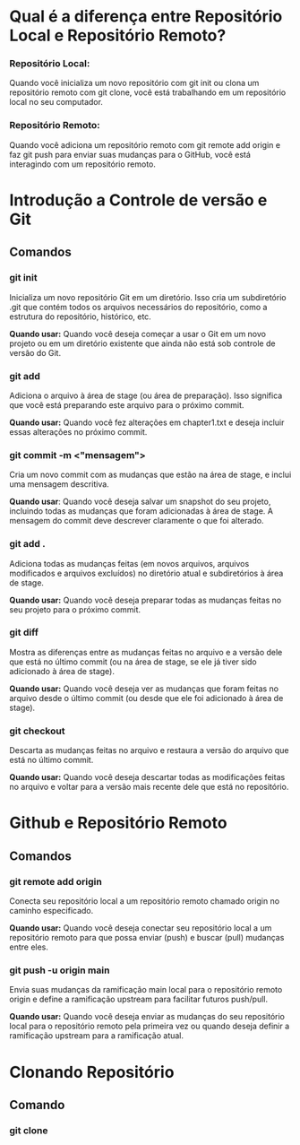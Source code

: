 # Qual é a diferença entre Repositório Local e Repositório Remoto?

### Repositório Local:
Quando você inicializa um novo repositório com git init ou clona um repositório remoto com git clone, você está trabalhando em um repositório local no seu computador.

### Repositório Remoto:
Quando você adiciona um repositório remoto com git remote add origin <URL> e faz git push para enviar suas mudanças para o GitHub, você está interagindo com um repositório remoto.

# Introdução a Controle de versão e Git

## Comandos 

### git init
Inicializa um novo repositório Git em um diretório. Isso cria um subdiretório .git que contém todos os arquivos necessários do repositório, como a estrutura do repositório, histórico, etc.

**Quando usar:** Quando você deseja começar a usar o Git em um novo projeto ou em um diretório existente que ainda não está sob controle de versão do Git.

### git add <nome do arquivo>
Adiciona o arquivo à área de stage (ou área de preparação). Isso significa que você está preparando este arquivo para o próximo commit.

**Quando usar:** Quando você fez alterações em chapter1.txt e deseja incluir essas alterações no próximo commit.

### git commit -m <"mensagem">
Cria um novo commit com as mudanças que estão na área de stage, e inclui uma mensagem descritiva.

**Quando usar**: Quando você deseja salvar um snapshot do seu projeto, incluindo todas as mudanças que foram adicionadas à área de stage. A mensagem do commit deve descrever claramente o que foi alterado.

### git add .
Adiciona todas as mudanças feitas (em novos arquivos, arquivos modificados e arquivos excluídos) no diretório atual e subdiretórios à área de stage.

**Quando usar:** Quando você deseja preparar todas as mudanças feitas no seu projeto para o próximo commit.

### git diff <nome do arquivo>
Mostra as diferenças entre as mudanças feitas no arquivo e a versão dele que está no último commit (ou na área de stage, se ele já tiver sido adicionado à área de stage).

**Quando usar:** Quando você deseja ver as mudanças que foram feitas no arquivo desde o último commit (ou desde que ele foi adicionado à área de stage).

### git checkout <nome do arquivo>
Descarta as mudanças feitas no arquivo e restaura a versão do arquivo que está no último commit.

**Quando usar:** Quando você deseja descartar todas as modificações feitas no arquivo e voltar para a versão mais recente dele que está no repositório.

# Github e Repositório Remoto

## Comandos 

### git remote add origin <caminho do projeto>
Conecta seu repositório local a um repositório remoto chamado origin no caminho especificado.

**Quando usar:** Quando você deseja conectar seu repositório local a um repositório remoto para que possa enviar (push) e buscar (pull) mudanças entre eles.

### git push -u origin main
Envia suas mudanças da ramificação main local para o repositório remoto origin e define a ramificação upstream para facilitar futuros push/pull.

**Quando usar:** Quando você deseja enviar as mudanças do seu repositório local para o repositório remoto pela primeira vez ou quando deseja definir a ramificação upstream para a ramificação atual.

# Clonando Repositório

## Comando

### git clone <url>